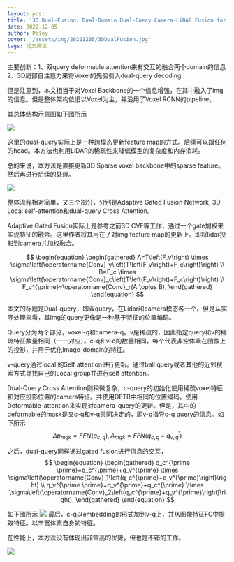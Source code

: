 ```yaml
---
layout: post
title: '3D Dual-Fusion: Dual-Domain Dual-Query Camera-LiDAR Fusion for 3D Object Detection'
date: 2022-12-05
author: Poley
cover: '/assets/img/20221205/3DDualFusion.jpg'
tags: 论文阅读
---
```



主要创新：1、双query deformable attention来有交互的融合两个domain的信息 2、3D局部自注意力来将Voxel的先验引入dual-query decoding

但是注意到，本文相当于对Voxel Backbone的一个信息增强，在其中融入了img的信息。但是整体架构依旧以Voxel为主，并沿用了Voxel RCNN的pipeline。

其总体结构示意图如下图所示

![](/assets/img/20221205/3DDualFusionF1.jpg)

这里的dual-query实际上是一种跨模态更新feature map的方式。后续可以跟任何的head。本方法也利用LiDAR的稀疏性来降低模型的复杂度和内存消耗。

总的来说，本方法是直接更新3D Sparse voxel backbone中的sparse feature。然后再进行后续的处理。

![](/assets/img/20221205/3DDualFusionF2.jpg)

整体流程相对简单，又三个部分，分别是Adaptive Gated Fusion Network, 3D Local self-attention和dual-query Cross Attention。

Adaptive Gated Fusion实际上是参考之前3D CVF等工作，通过一个gate加权来实现特征的融合。这里作者将其用在了对img feature map的更新上。即将lidar投影到camera并加权融合。

$$
\begin{equation}
\begin{gathered}
A=T\left(F_v\right) \times \sigma\left(\operatorname{Conv}_v\left(T\left(F_v\right)+F_c\right)\right) \\
B=F_c \times \sigma\left(\operatorname{Conv}_c\left(T\left(F_v\right)+F_c\right)\right) \\
F_c^{\prime}=\operatorname{Conv}_r(A \oplus B),
\end{gathered}
\end{equation}
$$

本文的标题是Dual-query，即双query，在Lidar和camera模态各一个。但是从实际处理来看，其img的query更像是一种基于特征的位置编码。


Query分为两个部分，voxel-q和camera-q。v是稀疏的，因此指定query和v的稀疏特征数量相同（一一对应）。c-q和v-q的数量相同，每个代表非空体素在图像上的投影，并用于优化Image-domain的特征。

v-query通过local 的Self attention进行更新。通过ball query或者其他的近邻搜索方式寻找自己的Local group并进行self attention。

Dual-Query Cross Attention则稍微复杂，c-query的初始化使用稀疏voxel特征和对应投影位置的camera特征。并使用DETR中相同的位置编码。使用Deformable-attention来实现对camera-query的更新。但是，其中的deformable的mask是又c-q和v-q共同决定的，即v-q指导c-q query的信息。如下所示
$$
\begin{equation}
\Delta p_{m q k}=F F N\left(q_{c, q}\right), A_{m q k}=F F N\left(q_{c, q}+q_{v, q}^{\prime}\right)
\end{equation}
$$

之后，dual-query同样通过gated fusion进行信息的交互，
$$
\begin{equation}
\begin{gathered}
q_c^{\prime \prime}=q_c^{\prime}+q_v^{\prime} \times \sigma\left(\operatorname{Conv}_1\left(q_c^{\prime}+q_v^{\prime}\right)\right) \\
q_v^{\prime \prime}=q_v^{\prime}+q_c^{\prime} \times \sigma\left(\operatorname{Conv}_2\left(q_c^{\prime}+q_v^{\prime}\right)\right),
\end{gathered}
\end{equation}
$$

如下图所示
![](/assets/img/20221205/3DDualFusionF3.jpg)
最后，c-q以embedding的形式加到v-q上，并从图像特征FC中提取特征。以丰富体素自身的特征。

在性能上，本方法没有体现出非常高的优势，但也是不错的工作。

![](/assets/img/20221205/3DDualFusionT2.jpg)